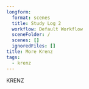 ```yaml
---
longform:
  format: scenes
  title: Study Log 2
  workflow: Default Workflow
  sceneFolder: /
  scenes: []
  ignoredFiles: []
title: More Krenz
tags:
  - krenz
---
```

KRENZ